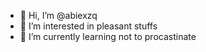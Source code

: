 - 👋 Hi, I’m @abiexzq
- 👀 I’m interested in pleasant stuffs
- 🌱 I’m currently learning not to procastinate



<!---
abiexzq/abiexzq is a ✨ special ✨ repository because its `README.md` (this file) appears on your GitHub profile.
You can click the Preview link to take a look at your changes.
--->
